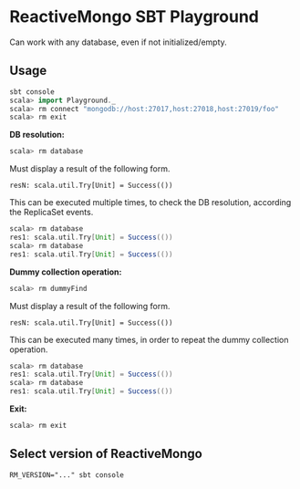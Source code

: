 # ReactiveMongo SBT Playground

Can work with any database, even if not initialized/empty.

## Usage

```scala
sbt console
scala> import Playground._
scala> rm connect "mongodb://host:27017,host:27018,host:27019/foo"
scala> rm exit
```

**DB resolution:**

```scala
scala> rm database
```

Must display a result of the following form.

    resN: scala.util.Try[Unit] = Success(())

This can be executed multiple times, to check the DB resolution, according the ReplicaSet events.

```scala
scala> rm database
res1: scala.util.Try[Unit] = Success(())
scala> rm database
res1: scala.util.Try[Unit] = Success(())
```

**Dummy collection operation:**

```scala
scala> rm dummyFind
```

Must display a result of the following form.

    resN: scala.util.Try[Unit] = Success(())

This can be executed many times, in order to repeat the dummy collection operation.

```scala
scala> rm database
res1: scala.util.Try[Unit] = Success(())
scala> rm database
res1: scala.util.Try[Unit] = Success(())
```

**Exit:**

```scala
scala> rm exit
```

## Select version of ReactiveMongo

    RM_VERSION="..." sbt console

